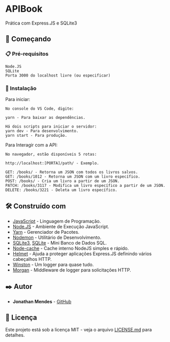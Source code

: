 # APIBook

Prática com Express.JS e SQLite3

## 🚀 Começando

### 📋 Pré-requisitos

```
Node.JS
SQLite
Porta 3000 do localhost livre (ou especificar)
```

### 🔧 Instalação

Para iniciar:

```
No console do VS Code, digite:

yarn - Para baixar as dependências.

Há dois scripts para iniciar o servidor:
yarn dev - Para desenvolvimento.
yarn start - Para produção.
```

Para Interagir com a API:

```
No navegador, estão disponíveis 5 rotas:

http://localhost:[PORTA]/path/ - Exemplo.

GET: /books/ - Retorna um JSON com todos os livros salvos.
GET: /books/1012 - Retorna um JSON com um livro específico.
POST: /books/ - Cria um livro a partir de um JSON.
PATCH: /books/3117 - Modifica um livro específico a partir de um JSON.
DELETE: /books/3221 - Deleta um livro específico.
```

## 🛠️ Construído com

- [JavaScript](https://developer.mozilla.org/pt-BR/docs/Web/JavaScript) - Linguagem de Programação.
- [Node.JS](https://nodejs.org/pt-br/) - Ambiente de Execução JavaScript.
- [Yarn](https://yarnpkg.com/) - Gerenciador de Pacotes.
- [Nodemon](https://nodemon.io/) - Utilitário de Desenvolvimento.
- [SQLite3](https://www.npmjs.com/package/sqlite3), [SQLite](https://www.sqlite.org/index.html) - Mini Banco de Dados SQL.
- [Node-cache](https://www.npmjs.com/package/node-cache?activeTab=readme) - Cache interno NodeJS simples e rápido.
- [Helmet](https://www.npmjs.com/package/helmet?activeTab=readme) - Ajuda a proteger aplicações Express.JS definindo vários cabeçalhos HTTP.
- [Winston](https://www.npmjs.com/package/winston#logging) - Um logger para quase tudo.
- [Morgan](https://www.npmjs.com/package/morgan?activeTab=readme) - Middleware de logger para solicitações HTTP.

## ✒️ Autor

- **Jonathan Mendes** - [GitHub](https://github.com/DevJonathanMendes)

## 📄 Licença

Este projeto está sob a licença MIT - veja o arquivo [LICENSE.md](https://github.com/DevJonathanMendes/APIBook/blob/master/LICENSE.md) para detalhes.
